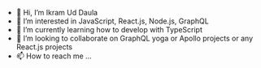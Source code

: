 - 👋 Hi, I’m Ikram Ud Daula
- 👀 I’m interested in JavaScript, React.js, Node.js, GraphQL
- 🌱 I’m currently learning how to develop with TypeScript
- 💞️ I’m looking to collaborate on GraphQL yoga or Apollo projects or any React.js projects
- 📫 How to reach me ...

<!---
ikramhasib007/ikramhasib007 is a ✨ special ✨ repository because its `README.md` (this file) appears on your GitHub profile.
You can click the Preview link to take a look at your changes.
--->
